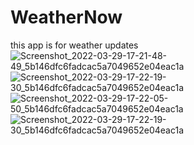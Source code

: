 # WeatherNow
this app is for weather updates ![Screenshot_2022-03-29-17-21-48-49_5b146dfc6fadcac5a7049652e04eac1a](https://user-images.githubusercontent.com/95528586/160605512-437c4f9c-859f-4943-81f9-40bb0ea48c5f.jpg)
![Screenshot_2022-03-29-17-22-19-30_5b146dfc6fadcac5a7049652e04eac1a](https://user-images.githubusercontent.com/95528586/160605524-82126b2d-81fb-4577-bed4-043de35378a4.jpg)
![Screenshot_2022-03-29-17-22-05-50_5b146dfc6fadcac5a7049652e04eac1a](https://user-images.githubusercontent.com/95528586/160605529-1244553a-adb5-4320-b9a1-564f4a505ea5.jpg)
![Screenshot_2022-03-29-17-22-19-30_5b146dfc6fadcac5a7049652e04eac1a](https://user-images.githubusercontent.com/95528586/160605557-922ae556-ea62-4ba2-8d7e-2568dc06a008.jpg)
